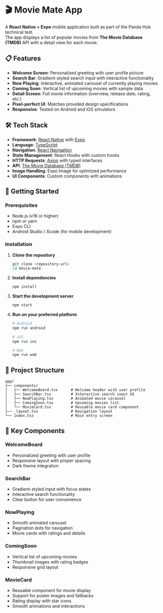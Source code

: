 # 🎬 Movie Mate App

A **React Native + Expo** mobile application built as part of the Panda Hub technical test.  
The app displays a list of popular movies from **The Movie Database (TMDB)** API with a detail view for each movie.

## 📋 Features

- **Welcome Screen**: Personalized greeting with user profile picture
- **Search Bar**: Gradient-styled search input with interactive functionality
- **Now Playing**: Interactive, animated carousel of currently playing movies
- **Coming Soon**: Vertical list of upcoming movies with sample data
- **Detail Screen**: Full movie information (overview, release date, rating, etc.)
- **Pixel-perfect UI**: Matches provided design specifications
- **Responsive**: Tested on Android and iOS simulators

## 🛠 Tech Stack

- **Framework**: [React Native](https://reactnative.dev/) with [Expo](https://docs.expo.dev/)
- **Language**: [TypeScript](https://www.typescriptlang.org/)
- **Navigation**: [React Navigation](https://reactnavigation.org/)
- **State Management**: React Hooks with custom hooks
- **HTTP Requests**: [Axios](https://axios-http.com/) with typed interfaces
- **API**: [The Movie Database (TMDB)](https://developer.themoviedb.org/docs)
- **Image Handling**: Expo Image for optimized performance
- **UI Components**: Custom components with animations

## 🚀 Getting Started

### Prerequisites

- Node.js (v16 or higher)
- npm or yarn
- Expo CLI
- Android Studio / Xcode (for mobile development)

### Installation

1. **Clone the repository**

   ```bash
   git clone <repository-url>
   cd movie-mate
   ```

2. **Install dependencies**

   ```bash
   npm install
   ```

3. **Start the development server**

   ```bash
   npm start
   ```

4. **Run on your preferred platform**

   ```bash
   # Android
   npm run android

   # iOS
   npm run ios

   # Web
   npm run web
   ```

## 📁 Project Structure

```
app/
├── components/
│   ├── WelcomeBoard.tsx      # Welcome header with user profile
│   ├── SearchBar.tsx         # Interactive search input UI
│   ├── NowPlaying.tsx        # Animated movie carousel
│   ├── ComingSoon.tsx        # Upcoming movies list
│   └── MovieCard.tsx         # Reusable movie card component
├── _layout.tsx               # Navigation layout
└── index.tsx                 # Main entry screen
```

## 🎨 Key Components

### WelcomeBoard

- Personalized greeting with user profile
- Responsive layout with proper spacing
- Dark theme integration

### SearchBar

- Gradient-styled input with focus states
- Interactive search functionality
- Clear button for user convenience

### NowPlaying

- Smooth animated carousel
- Pagination dots for navigation
- Movie cards with ratings and details

### ComingSoon

- Vertical list of upcoming movies
- Thumbnail images with rating badges
- Responsive grid layout

### MovieCard

- Reusable component for movie display
- Support for poster images and fallbacks
- Rating display with star icons
- Smooth animations and interactions
